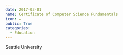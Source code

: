 ```yaml
---
date: 2017-03-01
name: Certificate of Computer Science Fundamentals
icon: ✏️
public: True
categories:
  - Education
---
```


Seattle University